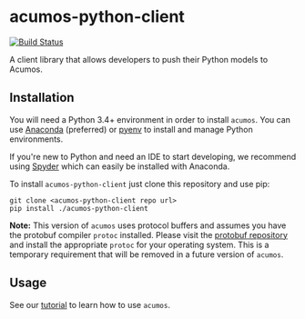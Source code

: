# acumos-python-client
[![Build Status](http://cognita-dev1-jenkins.eastus.cloudapp.azure.com:8080/job/acumos-python-client/badge/icon)](http://cognita-dev1-jenkins.eastus.cloudapp.azure.com:8080/job/acumos-python-client/)

A client library that allows developers to push their Python models to Acumos.

## Installation
You will need a Python 3.4+ environment in order to install `acumos`. You can use [Anaconda](https://www.anaconda.com/download/) (preferred) or [pyenv](https://github.com/pyenv/pyenv) to install and manage Python environments.

If you're new to Python and need an IDE to start developing, we recommend using [Spyder](https://github.com/spyder-ide/spyder) which can easily be installed with Anaconda.

To install `acumos-python-client` just clone this repository and use pip:

```
git clone <acumos-python-client repo url>
pip install ./acumos-python-client
```

**Note:** This version of `acumos` uses protocol buffers and assumes you have the protobuf compiler `protoc` installed. Please visit the [protobuf repository](https://github.com/google/protobuf/releases/tag/v3.4.0) and install the appropriate `protoc` for your operating system. This is a temporary requirement that will be removed in a future version of `acumos`.

## Usage

See our [tutorial](tutorial.md) to learn how to use `acumos`.
